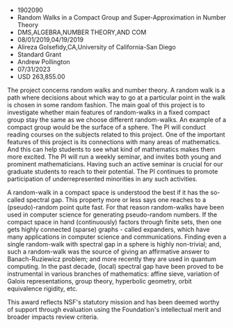
* 1902090
* Random Walks in a Compact Group and Super-Approximation in Number Theory
* DMS,ALGEBRA,NUMBER THEORY,AND COM
* 08/01/2019,04/19/2019
* Alireza Golsefidy,CA,University of California-San Diego
* Standard Grant
* Andrew Pollington
* 07/31/2023
* USD 263,855.00

The project concerns random walks and number theory. A random walk is a path
where decisions about which way to go at a particular point in the walk is
chosen in some random fashion. The main goal of this project is to investigate
whether main features of random-walks in a fixed compact group stay the same as
we choose different random-walks. An example of a compact group would be the
surface of a sphere. The PI will conduct reading courses on the subjects related
to this project. One of the important features of this project is its
connections with many areas of mathematics. And this can help students to see
what kind of mathematics makes them more excited. The PI will run a weekly
seminar, and invites both young and prominent mathematicians. Having such an
active seminar is crucial for our graduate students to reach to their potential.
The PI continues to promote participation of underrepresented minorities in any
such activities.

A random-walk in a compact space is understood the best if it has the so-called
spectral gap. This property more or less says one reaches to a (pseudo)-random
point quite fast. For that reason random-walks have been used in computer
science for generating pseudo-random numbers. If the compact space in hand
(continuously) factors through finite sets, then one gets highly connected
(sparse) graphs - called expanders, which have many applications in computer
science and communications. Finding even a single random-walk with spectral gap
in a sphere is highly non-trivial; and, such a random-walk was the source of
giving an affirmative answer to Banach-Ruziewicz problem; and more recently they
are used in quantum computing. In the past decade, (local) spectral gap have
been proved to be instrumental in various branches of mathematics: affine sieve,
variation of Galois representations, group theory, hyperbolic geometry, orbit
equivalence rigidity, etc.

This award reflects NSF's statutory mission and has been deemed worthy of
support through evaluation using the Foundation's intellectual merit and broader
impacts review criteria.
